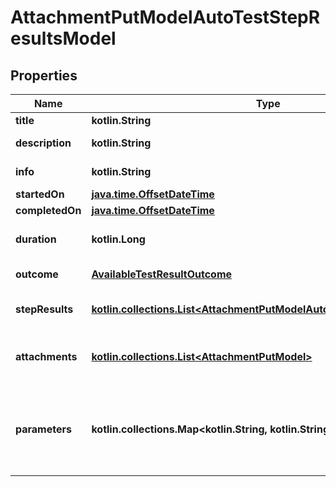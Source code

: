 
# AttachmentPutModelAutoTestStepResultsModel

## Properties
| Name | Type | Description | Notes |
| ------------ | ------------- | ------------- | ------------- |
| **title** | **kotlin.String** | The name of the step. |  [optional] |
| **description** | **kotlin.String** | Description of the step result. |  [optional] |
| **info** | **kotlin.String** | Extended description of the step result. |  [optional] |
| **startedOn** | [**java.time.OffsetDateTime**](java.time.OffsetDateTime.md) | Step start date. |  [optional] |
| **completedOn** | [**java.time.OffsetDateTime**](java.time.OffsetDateTime.md) | Step end date. |  [optional] |
| **duration** | **kotlin.Long** | Expected or actual duration of the test run execution in milliseconds. |  [optional] |
| **outcome** | [**AvailableTestResultOutcome**](AvailableTestResultOutcome.md) | Specifies the result of the autotest execution. |  [optional] |
| **stepResults** | [**kotlin.collections.List&lt;AttachmentPutModelAutoTestStepResultsModel&gt;**](AttachmentPutModelAutoTestStepResultsModel.md) | Nested step results. The maximum nesting level is 15. |  [optional] |
| **attachments** | [**kotlin.collections.List&lt;AttachmentPutModel&gt;**](AttachmentPutModel.md) | /// &lt;summary&gt;  Specifies an attachment GUID. Multiple values can be sent.  &lt;/summary&gt; |  [optional] |
| **parameters** | **kotlin.collections.Map&lt;kotlin.String, kotlin.String&gt;** | \&quot;&lt;b&gt;parameter&lt;/b&gt;\&quot;: \&quot;&lt;b&gt;value&lt;/b&gt;\&quot; pair with arbitrary custom parameters. Multiple parameters can be sent. |  [optional] |



